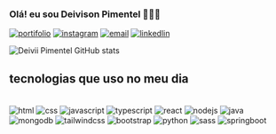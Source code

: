### Olá! eu sou Deivison Pimentel 👨🏾‍💻

[![portifolio](https://img.shields.io/website?label=deiviipimentel.com&style=for-the-badge&url=https://deiviipimentel.com/)](https://deiviipimentel.com)
[![instagram](	https://img.shields.io/badge/Instagram-E4405F?style=for-the-badge&logo=instagram&logoColor=white)](https://www.instagram.com/deiviipimentel/)
[![email](https://img.shields.io/badge/Gmail-D14836?style=for-the-badge&logo=gmail&logoColor=white)](mailto:deivicampos205@gmail.com)
[![linkedlin](https://img.shields.io/badge/LinkedIn-0077B5?style=for-the-badge&logo=linkedin&logoColor=white)](https://www.linkedin.com/in/deivisonpimentel/)

![Deivii Pimentel GitHub stats](https://github-readme-stats.vercel.app/api?username=Deivison-Pimentel&show_icons=true&theme=dark)

## tecnologias que uso no meu dia 

<div style="display:inline_block"><br/>
  <img align="center" alt="html" src="https://img.shields.io/badge/HTML5-E34F26?style=for-the-badge&logo=html5&logoColor=white" />
    <img align="center" alt="css" src="https://img.shields.io/badge/CSS3-1572B6?style=for-the-badge&logo=css3&logoColor=white" />
    <img align="center" alt="javascript" src="https://img.shields.io/badge/JavaScript-F7DF1E?style=for-the-badge&logo=javascript&logoColor=black" />
    <img align="center" alt="typescript" src="https://img.shields.io/badge/TypeScript-007ACC?style=for-the-badge&logo=typescript&logoColor=white" />
    <img align="center" alt="react" src="https://img.shields.io/badge/React-20232A?style=for-the-badge&logo=react&logoColor=61DAFB" />
    <img align="center" alt="nodejs" src="https://img.shields.io/badge/Node.js-43853D?style=for-the-badge&logo=node.js&logoColor=white" />
    <img align="center" alt="java" src="https://img.shields.io/badge/Java-ED8B00?style=for-the-badge&logo=openjdk&logoColor=white" />
    <img align="center" alt="mongodb" src="https://img.shields.io/badge/MongoDB-4EA94B?style=for-the-badge&logo=mongodb&logoColor=white" />
    <img align="center" alt="tailwindcss" src="https://img.shields.io/badge/Tailwind_CSS-38B2AC?style=for-the-badge&logo=tailwind-css&logoColor=white" />
    <img align="center" alt="bootstrap" src="https://img.shields.io/badge/Bootstrap-563D7C?style=for-the-badge&logo=bootstrap&logoColor=white" />
    <img align="center" alt="python" src="https://img.shields.io/badge/Python-3776AB?style=for-the-badge&logo=python&logoColor=white" />
    <img align="center" alt="sass" src="https://img.shields.io/badge/Sass-CC6699?style=for-the-badge&logo=sass&logoColor=white" />
    <img align="center" alt="springboot" src="https://img.shields.io/badge/Spring-6DB33F?style=for-the-badge&logo=spring&logoColor=white" />         
</div>
